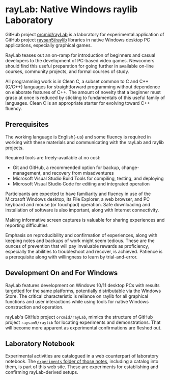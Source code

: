 <!-- index.md 0.0.12                UTF-8                          2021-08-28
                 RAYLAB DOCUMENTATION WEB SITE PUBLISHING
     -->

# rayLab: Native Windows raylib Laboratory

GitHub project [orcmid/rayLab](https://github.com/orcmid/rayLab) is a
laboratory for experimental application of GitHub project
[raysan5/raylib](https://github.com/raysan5/raylib) libraries in native
Windows desktop PC applications, especially graphical games.

RayLab teases out an on-ramp for introduction of beginners and casual
developers to the development of PC-based video games. Newcomers should
find this useful preparation for going further in available on-line courses,
community projects, and formal courses of study.

All programming work is in Clean C, a subset common to C and C++ (C/C++)
languages for straightforward programming without dependence on elaborate
features of C++.  The amount of novelty that a beginner must grasp at once
is reduced by sticking to fundamentals of this useful family of languages.
Clean C is an appropriate starter for evolving toward C++ fluency.

## Prerequisites

The working language is English(-us) and some fluency is required in working
with these materials and communicating with the rayLab and raylib projects.

Required tools are freely-available at no cost:

* Git and GitHub, a recommended option for backup, change-management, and
recovery from misadventures
* Microsoft Visual Studio Build Tools for compiling, testing, and deploying
* Microsoft Visual Studio Code for editing and integrated operation

Participants are expected to have familiarity and fluency in use of
the Microsoft Windows desktop, its File Explorer, a web browser, and PC
keyboard and mouse (or touchpad) operation.  Safe downloading and
installation of software is also important, along with Internet connectivity.

Making informative screen captures is valuable for sharing experiences and
reporting difficulties

Emphasis on reproducibility and confirmation of experiences,
along with keeping notes and backups of work might seem tedious.  These are
the ounces of prevention that will pay invaluable rewards as proficiency,
especially the abilities to troubleshoot and recover, is achieved.  Patience
is a prerequisite along with willingness to learn by trial-and-error.

## Development On and For Windows

RayLab features development on Windows 10/11 desktop PCs with
results targetted for the same platforms, potentially distributable via the
Windows Store.  The critical characteristic is reliance on raylib for all
graphical functions and user interactions while using tools for native
Windows construction and operation.

rayLab's GitHub project `orcmid/rayLab`, mimics the structure of GitHub
project `raysan5/raylib` for locating experiments and demonstrations.
That will become more apparent as experimental confirmations are fleshed out.

## Laboratory Notebook

Experimental activities are catalogued in a web counterpart of laboratory
notebook.  The [`experiments` folder of those notes](experiments), including
a catalog into them, is part of this web site.  These are experiments for
establishing and confirming rayLab-derived setups.

<!-- 0.0.12 2021-08-28T17:42Z and still more smoothing
     0.0.11 2021-08-28T17:27Z more smoothing, expanded prerequisites
     0.0.10 2021-08-28T16:26Z smoothing with more explanation
     0.0.9 2021-08-24T20:42Z more touch-ups
     0.0.8 2021-08-23T21:43Z Small touch-ups
     0.0.7 2021-08-23T03:51Z Correct link to experiments folder
     0.0.6 2021-08-23T00:36Z Make welcoming page with brief synopsis
     0.0.5 2021-08-17T15:22Z At docs/index.md More text with some links
           for context
     0.0.4 2021-08-17T14:43Z Clean up the shadowing explanation
     0.0.3 2021-08-17T04:17Z Give up on centering
     0.0.2 2021-08-17T04:13Z Add linking caption over centered image
     0.0.1 2021-08-17T04:02Z Add Example of Adjacent repository clones
     0.0.0 2021-08-16T23:29Z Simple introductory README.md placeholder
     -->
